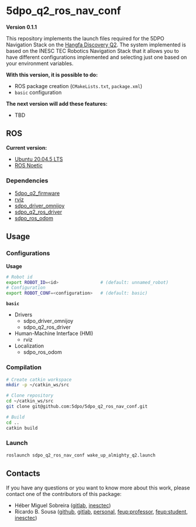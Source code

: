 # 5dpo_q2_ros_nav_conf

**Version 0.1.1**

This repository implements the launch files required for the 5DPO Navigation
Stack on the
[Hangfa Discovery Q2](http://www.hangfa.com/EN/robot/DiscoveryQ2.html). The
system implemented is based on the INESC TEC Robotics Navigation Stack that it
allows you to have different configurations implemented and selecting just one
based on your environment variables.

**With this version, it is possible to do:**

- ROS package creation (`CMakeLists.txt`, `package.xml`)
- `basic` configuration

**The next version will add these features:**

- TBD

## ROS

**Current version:**

- [Ubuntu 20.04.5 LTS](https://releases.ubuntu.com/focal/)
- [ROS Noetic](https://wiki.ros.org/noetic)

### Dependencies

- [5dpo_q2_firmware](https://github.com/5dpo/5dpo_q2_firmware)
- [rviz](https://wiki.ros.org/rviz)
- [sdpo_driver_omnijoy](https://github.com/5dpo/5dpo_driver_omnijoy)
- [sdpo_q2_ros_driver](https://github.com/5dpo/5dpo_q2_ros_driver/)
- [sdpo_ros_odom](https://github.com/5dpo/5dpo_ros_odom)

## Usage

### Configurations

**Usage**

```sh
# Robot id
export ROBOT_ID=<id>                # (default: unnamed_robot)
# Configuration
export ROBOT_CONF=<configuration>   # (default: basic)
```

**`basic`**

- Drivers
  - sdpo_driver_omnijoy
  - sdpo_q2_ros_driver
- Human-Machine Interface (HMI)
  - rviz
- Localization
  - sdpo_ros_odom

### Compilation

```sh
# Create catkin workspace
mkdir -p ~/catkin_ws/src

# Clone repository
cd ~/catkin_ws/src
git clone git@github.com:5dpo/5dpo_q2_ros_nav_conf.git

# Build
cd ..
catkin build
```

### Launch

```sh
roslaunch sdpo_q2_ros_nav_conf wake_up_almighty_q2.launch
```

## Contacts

If you have any questions or you want to know more about this work, please
contact one of the contributors of this package:

- Héber Miguel Sobreira ([gitlab](https://gitlab.inesctec.pt/heber.m.sobreira),
  [inesctec](mailto:heber.m.sobreira@inesctec.pt))
- Ricardo B. Sousa ([github](https://github.com/sousarbarb/),
  [gitlab](https://gitlab.com/sousarbarb/),
  [personal](mailto:sousa.ricardob@outlook.com),
  [feup:professor](mailto:rbs@fe.up.pt),
  [feup:student](mailto:up201503004@edu.fe.up.pt),
  [inesctec](mailto:ricardo.b.sousa@inesctec.pt))
